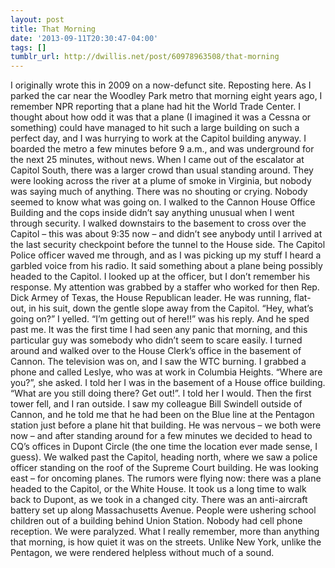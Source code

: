 ```yaml
---
layout: post
title: That Morning
date: '2013-09-11T20:30:47-04:00'
tags: []
tumblr_url: http://dwillis.net/post/60978963508/that-morning
---
```

I originally wrote this in 2009 on a now-defunct site. Reposting here.
As I parked the car near the Woodley Park metro that morning eight years ago, I remember NPR reporting that a plane had hit the World Trade Center. I thought about how odd it was that a plane (I imagined it was a Cessna or something) could have managed to hit such a large building on such a perfect day, and I was hurrying to work at the Capitol building anyway. I boarded the metro a few minutes before 9 a.m., and was underground for the next 25 minutes, without news.
When I came out of the escalator at Capitol South, there was a larger crowd than usual standing around. They were looking across the river at a plume of smoke in Virginia, but nobody was saying much of anything. There was no shouting or crying. Nobody seemed to know what was going on. I walked to the Cannon House Office Building and the cops inside didn’t say anything unusual when I went through security. I walked downstairs to the basement to cross over the Capitol – this was about 9:35 now – and didn’t see anybody until I arrived at the last security checkpoint before the tunnel to the House side. The Capitol Police officer waved me through, and as I was picking up my stuff I heard a garbled voice from his radio. It said something about a plane being possibly headed to the Capitol.
I looked up at the officer, but I don’t remember his response. My attention was grabbed by a staffer who worked for then Rep. Dick Armey of Texas, the House Republican leader. He was running, flat-out, in his suit, down the gentle slope away from the Capitol. “Hey, what’s going on?” I yelled. “I’m getting out of here!!” was his reply. And he sped past me. It was the first time I had seen any panic that morning, and this particular guy was somebody who didn’t seem to scare easily.
I turned around and walked over to the House Clerk’s office in the basement of Cannon. The television was on, and I saw the WTC burning. I grabbed a phone and called Leslye, who was at work in Columbia Heights. “Where are you?”, she asked. I told her I was in the basement of a House office building. “What are you still doing there? Get out!”. I told her I would. Then the first tower fell, and I ran outside.
I saw my colleague Bill Swindell outside of Cannon, and he told me that he had been on the Blue line at the Pentagon station just before a plane hit that building. He was nervous – we both were now – and after standing around for a few minutes we decided to head to CQ’s offices in Dupont Circle (the one time the location ever made sense, I guess). We walked past the Capitol, heading north, where we saw a police officer standing on the roof of the Supreme Court building. He was looking east – for oncoming planes. The rumors were flying now: there was a plane headed to the Capitol, or the White House.
It took us a long time to walk back to Dupont, as we took in a changed city. There was an anti-aircraft battery set up along Massachusetts Avenue. People were ushering school children out of a building behind Union Station. Nobody had cell phone reception. We were paralyzed. What I really remember, more than anything that morning, is how quiet it was on the streets. Unlike New York, unlike the Pentagon, we were rendered helpless without much of a sound.
